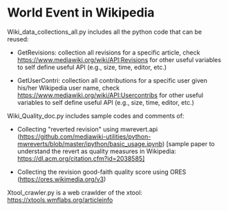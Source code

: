 # World Event in Wikipedia

Wiki_data_collections_all.py includes all the python code that can be reused: 
 
- GetRevisions: collection all revisions for a specific article, check https://www.mediawiki.org/wiki/API:Revisions for other useful variables to self define useful API (e.g., size, time, editor, etc.)

- GetUserContri: collection all contributions for a specific user given his/her Wikipedia user name, check https://www.mediawiki.org/wiki/API:Usercontribs for other useful variables to self define useful API (e.g., size, time, editor, etc.)

Wiki_Quality_doc.py includes sample codes and comments of: 

- Collecting "reverted revision" using mwrevert.api (https://github.com/mediawiki-utilities/python-mwreverts/blob/master/ipython/basic_usage.ipynb) [sample paper to understand the revert as quality measures in Wikipedia: https://dl.acm.org/citation.cfm?id=2038585]

- Collecting the revision good-faith quality score using ORES (https://ores.wikimedia.org/v3)

Xtool_crawler.py is a web crawlder of the xtool: https://xtools.wmflabs.org/articleinfo
